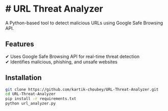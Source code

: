# # URL Threat Analyzer  
A Python-based tool to detect malicious URLs using Google Safe Browsing API.  

## Features  
✔ Uses Google Safe Browsing API for real-time threat detection  
✔ Identifies malicious, phishing, and unsafe websites  

## Installation  
```bash
git clone https://github.com/kartik-choubey/URL-Threat-Analyzer.git
cd URL-Threat-Analyzer
pip install -r requirements.txt
python url_analyzer.py
